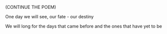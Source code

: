 (CONTINUE THE POEM)

One day we will see, our fate - our destiny

We will long for the days that came before and the ones that have yet to be
